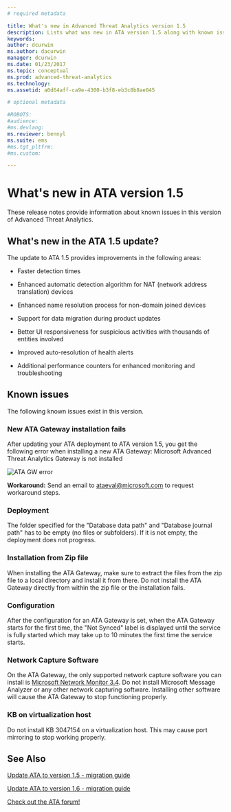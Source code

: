 ```yaml
---
# required metadata

title: What's new in Advanced Threat Analytics version 1.5
description: Lists what was new in ATA version 1.5 along with known issues
keywords:
author: dcurwin
ms.author: dacurwin
manager: dcurwin
ms.date: 01/23/2017
ms.topic: conceptual
ms.prod: advanced-threat-analytics
ms.technology:
ms.assetid: a0d64aff-ca9e-4300-b3f8-eb3c8b8ae045

# optional metadata

#ROBOTS:
#audience:
#ms.devlang:
ms.reviewer: bennyl
ms.suite: ems
#ms.tgt_pltfrm:
#ms.custom:

---
```


# What's new in ATA version 1.5

These release notes provide information about known issues in this version of  Advanced Threat Analytics.

## What's new in the ATA 1.5 update?
The update to ATA 1.5 provides improvements in the following areas:

- Faster detection times

- Enhanced automatic detection algorithm for NAT (network address translation) devices

- Enhanced name resolution process for non-domain joined devices

- Support for data migration during product updates

- Better UI responsiveness for suspicious activities with thousands of entities involved

- Improved auto-resolution of health alerts

- Additional performance counters for enhanced monitoring and troubleshooting

## Known issues
The following known issues exist in this version.

### New ATA Gateway installation fails
After updating your ATA deployment to ATA version 1.5, you get the following error when installing a new ATA Gateway:
Microsoft Advanced Threat Analytics Gateway is not installed

![ATA GW error](media/ata-install-error.png)

<b>Workaround:</b> Send an email to <ataeval@microsoft.com> to request workaround steps.
### Deployment
The folder specified for the "Database data path" and "Database journal path" has to be empty (no files or subfolders).
If it is not empty, the deployment does not progress.

### Installation from Zip file
When installing the ATA Gateway, make sure to extract the files from the zip file to a local directory and install it from there. Do not install the ATA Gateway directly from within the zip file or the installation fails.

### Configuration
After the configuration for an ATA Gateway is set, when the ATA Gateway starts for the first time, the "Not Synced" label is displayed until the service is fully started which may take up to 10 minutes the first time the service starts.

### Network Capture Software
On the ATA Gateway, the only supported network capture software you can install is [Microsoft Network Monitor 3.4](https://www.microsoft.com/download/details.aspx?id=4865). Do not install Microsoft Message Analyzer or any other network capturing software. Installing other software will cause the ATA Gateway to stop functioning properly.

### KB on virtualization host
Do not install KB 3047154 on a virtualization host. This may cause port mirroring to stop working properly.

## See Also

[Update ATA to version 1.5 - migration guide](ata-update-1.5-migration-guide.md)

[Update ATA to version 1.6 - migration guide](ata-update-1.6-migration-guide.md)

[Check out the ATA forum!](https://social.technet.microsoft.com/Forums/security/home?forum=mata)
